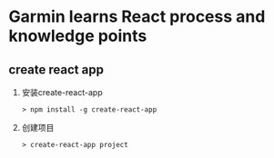 # Garmin learns React process and knowledge points

## create react app
1. 安装create-react-app

    `> npm install -g create-react-app`
2. 创建项目

    `> create-react-app project`

